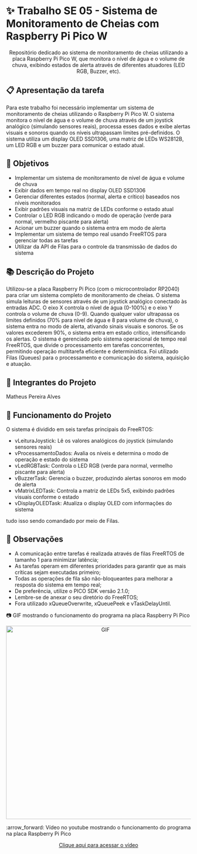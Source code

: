 # ✨ Trabalho SE 05 - Sistema de Monitoramento de Cheias com Raspberry Pi Pico W
<p align="center"> Repositório dedicado ao sistema de monitoramento de cheias utilizando a placa Raspberry Pi Pico W, que monitora o nível de água e o volume de chuva, exibindo estados de alerta através de diferentes atuadores (LED RGB, Buzzer, etc).</p>

## :clipboard: Apresentação da tarefa

Para este trabalho foi necessário implementar um sistema de monitoramento de cheias utilizando o Raspberry Pi Pico W. O sistema monitora o nível de água e o volume de chuva através de um joystick analógico (simulando sensores reais), processa esses dados e exibe alertas visuais e sonoros quando os níveis ultrapassam limites pré-definidos. O sistema utiliza um display OLED SSD1306, uma matriz de LEDs WS2812B, um LED RGB e um buzzer para comunicar o estado atual.

## :dart: Objetivos

- Implementar um sistema de monitoramento de nível de água e volume de chuva
- Exibir dados em tempo real no display OLED SSD1306
- Gerenciar diferentes estados (normal, alerta e crítico) baseados nos níveis monitorados
- Exibir padrões visuais na matriz de LEDs conforme o estado atual
- Controlar o LED RGB indicando o modo de operação (verde para normal, vermelho piscante para alerta)
- Acionar um buzzer quando o sistema entra em modo de alerta
- Implementar um sistema de tempo real usando FreeRTOS para gerenciar todas as tarefas
- Utilizar da API de Filas para o controle da transmissão de dados do sistema

## :books: Descrição do Projeto
Utilizou-se a placa Raspberry Pi Pico (com o microcontrolador RP2040) para criar um sistema completo de monitoramento de cheias. O sistema simula leituras de sensores através de um joystick analógico conectado às entradas ADC. O eixo X controla o nível de água (0-100%) e o eixo Y controla o volume de chuva (0-9).
Quando qualquer valor ultrapassa os limites definidos (70% para nível de água e 8 para volume de chuva), o sistema entra no modo de alerta, ativando sinais visuais e sonoros. Se os valores excederem 90%, o sistema entra em estado crítico, intensificando os alertas.
O sistema é gerenciado pelo sistema operacional de tempo real FreeRTOS, que divide o processamento em tarefas concorrentes, permitindo operação multitarefa eficiente e determinística. Foi utilizado Filas (Queues) para o processamento e comunicação do sistema, aquisição e atuação.

## :walking: Integrantes do Projeto
Matheus Pereira Alves

## :bookmark_tabs: Funcionamento do Projeto

O sistema é dividido em seis tarefas principais do FreeRTOS:

- vLeituraJoystick: Lê os valores analógicos do joystick (simulando sensores reais)
- vProcessamentoDados: Avalia os níveis e determina o modo de operação e estado do sistema
- vLedRGBTask: Controla o LED RGB (verde para normal, vermelho piscante para alerta)
- vBuzzerTask: Gerencia o buzzer, produzindo alertas sonoros em modo de alerta
- vMatrixLEDTask: Controla a matriz de LEDs 5x5, exibindo padrões visuais conforme o estado
- vDisplayOLEDTask: Atualiza o display OLED com informações do sistema

tudo isso sendo comandado por meio de Filas.

## :eyes: Observações

- A comunicação entre tarefas é realizada através de filas FreeRTOS de tamanho 1 para minimizar latência;
- As tarefas operam em diferentes prioridades para garantir que as mais críticas sejam executadas primeiro;
- Todas as operações de fila são não-bloqueantes para melhorar a resposta do sistema em tempo real;
- De preferência, utilize o PICO SDK versão 2.1.0;
- Lembre-se de anexar o seu diretório do FreeRTOS;
- Fora utilizado xQueueOverwrite, xQueuePeek e vTaskDelayUntil.

:camera: GIF mostrando o funcionamento do programa na placa Raspberry Pi Pico
<p align="center">
  <img src="images/trabalhose05.gif" alt="GIF" width="526px" />
</p>
:arrow_forward: Vídeo no youtube mostrando o funcionamento do programa na placa Raspberry Pi Pico
<p align="center">
    <a href="https://www.youtube.com/watch?v=Lx5jLoK_OvM">Clique aqui para acessar o vídeo</a>
</p>
